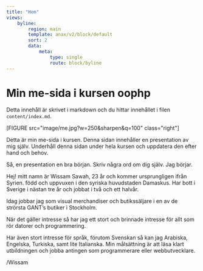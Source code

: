 ```yaml
---
title: "Hem"
views:
    byline:
        region: main
        template: anax/v2/block/default
        sort: 2
        data:
            meta:
                type: single
                route: block/byline
---
```

Min me-sida i kursen oophp
=========================

Detta innehåll är skrivet i markdown och du hittar innehållet i filen `content/index.md`.

[FIGURE src="image/me.jpg?w=250&sharpen&q=100" class="right"]

Detta är min me-sida i kursen. Denna sidan innehåller en presentation av mig själv. Underhåll denna sidan under hela kursen och uppdatera den efter hand och behov.

Så, en presentation en bra början. Skriv några ord om dig själv. Jag börjar.

Hej! mitt namn är Wissam Sawah, 23 år och kommer ursprungligen ifrån Syrien. född och uppvuxen i den syriska huvudstaden Damaskus. Har bott i Sverige i nästan tre år och jobbat i två och ett halvår.

Idag jobbar jag som visual merchandiser och butikssäljare i en av de strörsta GANT’s butiker i Stockholm.

När det gäller intresse så har jag ett stort och brinnade intresse för allt som rör datorer och programmering.

Har även stort intresse för språk, förutom Svenskan så kan jag Arabiska, Engelska, Turkiska, samt lite Italianska. Min målsättning är att läsa klart utbildningen och jobba antingen som programmerare eller webbutvecklare.

/Wissam
